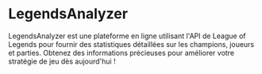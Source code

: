 # LegendsAnalyzer
LegendsAnalyzer est une plateforme en ligne utilisant l'API de League of Legends pour fournir des statistiques détaillées sur les champions, joueurs et parties. Obtenez des informations précieuses pour améliorer votre stratégie de jeu dès aujourd'hui !
